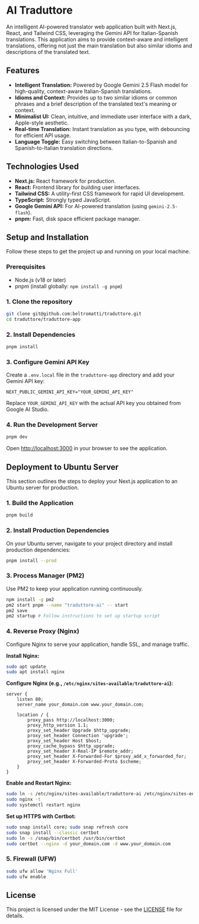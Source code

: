 # AI Traduttore

An intelligent AI-powered translator web application built with Next.js, React, and Tailwind CSS, leveraging the Gemini API for Italian-Spanish translations. This application aims to provide context-aware and intelligent translations, offering not just the main translation but also similar idioms and descriptions of the translated text.

## Features

- **Intelligent Translation:** Powered by Google Gemini 2.5 Flash model for high-quality, context-aware Italian-Spanish translations.
- **Idioms and Context:** Provides up to two similar idioms or common phrases and a brief description of the translated text's meaning or context.
- **Minimalist UI:** Clean, intuitive, and immediate user interface with a dark, Apple-style aesthetic.
- **Real-time Translation:** Instant translation as you type, with debouncing for efficient API usage.
- **Language Toggle:** Easy switching between Italian-to-Spanish and Spanish-to-Italian translation directions.

## Technologies Used

- **Next.js:** React framework for production.
- **React:** Frontend library for building user interfaces.
- **Tailwind CSS:** A utility-first CSS framework for rapid UI development.
- **TypeScript:** Strongly typed JavaScript.
- **Google Gemini API:** For AI-powered translation (using `gemini-2.5-flash`).
- **pnpm:** Fast, disk space efficient package manager.

## Setup and Installation

Follow these steps to get the project up and running on your local machine.

### Prerequisites

- Node.js (v18 or later)
- pnpm (install globally: `npm install -g pnpm`)

### 1. Clone the repository

```bash
git clone git@github.com:beltromatti/traduttore.git
cd traduttore/traduttore-app
```

### 2. Install Dependencies

```bash
pnpm install
```

### 3. Configure Gemini API Key

Create a `.env.local` file in the `traduttore-app` directory and add your Gemini API key:

```
NEXT_PUBLIC_GEMINI_API_KEY="YOUR_GEMINI_API_KEY"
```

Replace `YOUR_GEMINI_API_KEY` with the actual API key you obtained from Google AI Studio.

### 4. Run the Development Server

```bash
pnpm dev
```

Open [http://localhost:3000](http://localhost:3000) in your browser to see the application.

## Deployment to Ubuntu Server

This section outlines the steps to deploy your Next.js application to an Ubuntu server for production.

### 1. Build the Application

```bash
pnpm build
```

### 2. Install Production Dependencies

On your Ubuntu server, navigate to your project directory and install production dependencies:

```bash
pnpm install --prod
```

### 3. Process Manager (PM2)

Use PM2 to keep your application running continuously.

```bash
npm install -g pm2
pm2 start pnpm --name "traduttore-ai" -- start
pm2 save
pm2 startup # Follow instructions to set up startup script
```

### 4. Reverse Proxy (Nginx)

Configure Nginx to serve your application, handle SSL, and manage traffic.

**Install Nginx:**
```bash
sudo apt update
sudo apt install nginx
```

**Configure Nginx (e.g., `/etc/nginx/sites-available/traduttore-ai`):**

```nginx
server {
    listen 80;
    server_name your_domain.com www.your_domain.com;

    location / {
        proxy_pass http://localhost:3000;
        proxy_http_version 1.1;
        proxy_set_header Upgrade $http_upgrade;
        proxy_set_header Connection 'upgrade';
        proxy_set_header Host $host;
        proxy_cache_bypass $http_upgrade;
        proxy_set_header X-Real-IP $remote_addr;
        proxy_set_header X-Forwarded-For $proxy_add_x_forwarded_for;
        proxy_set_header X-Forwarded-Proto $scheme;
    }
}
```

**Enable and Restart Nginx:**
```bash
sudo ln -s /etc/nginx/sites-available/traduttore-ai /etc/nginx/sites-enabled/
sudo nginx -t
sudo systemctl restart nginx
```

**Set up HTTPS with Certbot:**
```bash
sudo snap install core; sudo snap refresh core
sudo snap install --classic certbot
sudo ln -s /snap/bin/certbot /usr/bin/certbot
sudo certbot --nginx -d your_domain.com -d www.your_domain.com
```

### 5. Firewall (UFW)

```bash
sudo ufw allow 'Nginx Full'
sudo ufw enable
```

## License

This project is licensed under the MIT License - see the [LICENSE](LICENSE) file for details.